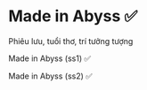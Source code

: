# Made in Abyss ✅

Phiêu lưu, tuổi thơ, trí tưởng tượng

Made in Abyss (ss1) ✅

Made in Abyss (ss2) ✅